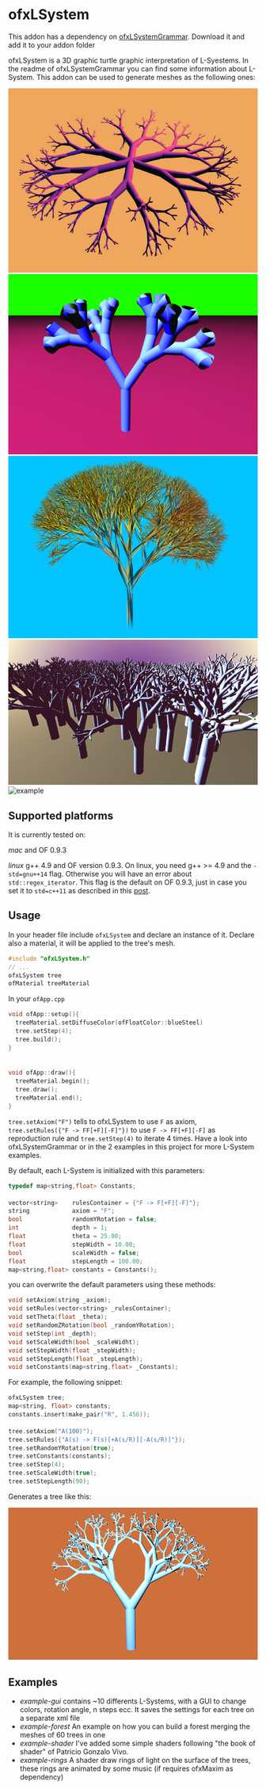 # ofxLSystem

This addon has a dependency on [ofxLSystemGrammar](https://github.com/edap/ofxLSystemGrammar). Download it and add it to your addon folder

ofxLSystem is a 3D graphic turtle graphic interpretation of L-Syestems. In the readme of ofxLSystemGrammar you can find some information about L-System.
This addon can be used to generate meshes as the following ones:

![example](img/violet.png)
![example](img/green.png)
![example](img/azul.png)
![example](img/forest.png)
![example](img/rings.gif)

## Supported platforms

It is currently tested on:

*mac* and OF  0.9.3

*linux* g++ 4.9 and OF version 0.9.3. On linux, you need g++ >= 4.9 and the `-std=gnu++14` flag. Otherwise you will have an error about `std::regex_iterator`. This flag is the default on OF 0.9.3, just in case you set it to `std=c++11` as described in this [post]( https://forum.openframeworks.cc/t/openframeworks-0-9-qtcreator/21312/7).

## Usage

In your header file include `ofxLSystem` and declare an instance of it. Declare also a material, it will be applied to the tree's mesh.

```cpp
#include "ofxLSystem.h"
// ...
ofxLSystem tree
ofMaterial treeMaterial
```

In your `ofApp.cpp`

```cpp
void ofApp::setup(){
  treeMaterial.setDiffuseColor(ofFloatColor::blueSteel)
  tree.setStep(4);
  tree.build();
}


void ofApp::draw(){
  treeMaterial.begin();
  tree.draw();
  treeMaterial.end();
}
```

`tree.setAxiom("F")` tells to ofxLSystem to use `F` as axiom, `tree.setRules({"F -> FF[+F][-F]"})` to use `F -> FF[+F][-F]` as reproduction rule and `tree.setStep(4)` to iterate 4 times. Have a look into ofxLSystemGrammar or in the 2 examples in this project for more L-System examples.

By default, each L-System is initialized with this parameters:

```cpp
typedef map<string,float> Constants;

vector<string>    rulesContainer = {"F -> F[+F][-F]"};
string            axiom = "F";
bool              randomYRotation = false;
int               depth = 1;
float             theta = 25.00;
float             stepWidth = 10.00;
bool              scaleWidth = false;
float             stepLength = 100.00;
map<string,float> constants = Constants();
```

you can overwrite the default parameters using these methods:

```cpp
void setAxiom(string _axiom);
void setRules(vector<string> _rulesContainer);
void setTheta(float _theta);
void setRandomZRotation(bool _randomYRotation);
void setStep(int _depth);
void setScaleWidth(bool _scaleWidht);
void setStepWidth(float _stepWidth);
void setStepLength(float _stepLength);
void setConstants(map<string,float> _Constants);
```

For example, the following snippet:

```cpp
ofxLSystem tree;
map<string, float> constants;
constants.insert(make_pair("R", 1.456));

tree.setAxiom("A(100)");
tree.setRules({"A(s) -> F(s)[+A(s/R)][-A(s/R)]"});
tree.setRandomYRotation(true);
tree.setConstants(constants);
tree.setStep(4);
tree.setScaleWidth(true);
tree.setStepLength(90);
```

Generates a tree like this:

![example](img/scaleWidth.png)



## Examples

- *example-gui* contains ~10 differents L-Systems, with a GUI to change colors, rotation angle, n steps ecc. It saves the settings for each tree on a separate xml file
- *example-forest* An example on how you can build a forest merging the meshes of 60 trees in one  
- *example-shader* I've added some simple shaders following "the book of shader" of Patricio Gonzalo Vivo.
- *example-rings* A shader draw rings of light on the surface of the trees, these rings are animated by some music (if requires ofxMaxim as dependency)
